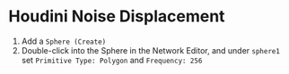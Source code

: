 # Houdini Noise Displacement

1. Add a `Sphere (Create)`
2. Double-click into the Sphere in the Network Editor, and under `sphere1` set `Primitive Type: Polygon` and `Frequency: 256`
